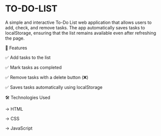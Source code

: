 # TO-DO-LIST
A simple and interactive To-Do List web application that allows users to add, check, and remove tasks. The app automatically saves tasks to localStorage, ensuring that the list remains available even after refreshing the page.

🚀 Features

✅ Add tasks to the list

✅ Mark tasks as completed

✅ Remove tasks with a delete button (❌)

✅ Saves tasks automatically using localStorage


🛠️ Technologies Used

-> HTML

-> CSS

-> JavaScript
